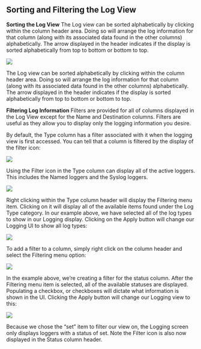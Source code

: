 ## Sorting and Filtering the Log View

**Sorting the Log View**
The Log view can be sorted alphabetically by clicking within the column header area. Doing so will arrange the log information for that column (along with its associated data found in the other columns) alphabetically. The arrow displayed in the header indicates if the display is sorted alphabetically from top to bottom or bottom to top.

<img src="images/16_3-01.png"/>


The Log view can be sorted alphabetically by clicking within the column header area. Doing so will arrange the log information for that column (along with its associated data found in the other columns) alphabetically. The arrow displayed in the header indicates if the display is sorted alphabetically from top to bottom or bottom to top.



**Filtering Log Information**
Filters are provided for all of columns displayed in the Log View except for the Name and Destination columns. Filters are useful as they allow you to display only the logging information you desire.

By default, the Type column has a filter associated with it when the logging view is first accessed. You can tell that a column is filtered by the display of the filter icon:

<img src="images/16_3-02.png"/>


Using the Filter icon in the Type column can display all of the active loggers. This includes the Named loggers and the Syslog loggers. 

<img src="images/16_3-03.png"/>



Right clicking within the Type column header will display the Filtering menu item. Clicking on it will display all of the available items found under the Log Type category. In our example above, we have selected all of the log types to show in our Logging display. Clicking on the Apply button will change our Logging UI to show all log types:

<img src="images/16_3-04.png"/>
 
To add a filter to a column, simply right click on the column header and select the Filtering menu option:

<img src="images/16_3-05.png"/>


In the example above, we’re creating a filter for the status column. After the Filtering menu item is selected, all of the available statuses are displayed. Populating a checkbox, or checkboxes will dictate what information is shown in the UI. Clicking the Apply button will change our Logging view to this:

<img src="images/16_3-06.png"/>


Because we chose the “set” item to filter our view on, the Logging screen only displays loggers with a status of set. Note the Filter icon is also now displayed in the Status column header.



